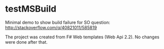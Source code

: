 # testMSBuild
Minimal demo to show build failure for SO question: http://stackoverflow.com/q/40821011/585819

The project was created from F# Web templates (Web Api 2.2). No changes were done after that.
